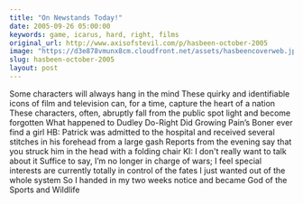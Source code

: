 ```yaml
---
title: "On Newstands Today!"
date: 2005-09-26 05:00:00
keywords: game, icarus, hard, right, films
original_url: http://www.axisofstevil.com/p/hasbeen-october-2005
image: "https://d3e878vmunx8cm.cloudfront.net/assets/hasbeencoverweb.jpg"
slug: hasbeen-october-2005
layout: post
---
```


Some characters will always hang in the mind These quirky and identifiable icons of film and television can, for a time, capture the heart of a nation These characters, often, abruptly fall from the public spot light and become forgotten What happened to Dudley Do-Right Did Growing Pain’s Boner ever find a girl
HB: Patrick was admitted to the hospital and received several stitches in his forehead from a large gash Reports from the evening say that you struck him in the head with a folding chair
KI: I don&#039;t really want to talk about it Suffice to say, I’m no longer in charge of wars; I feel special interests are currently totally in control of the fates I just wanted out of the whole system So I handed in my two weeks notice and became God of the Sports and Wildlife

